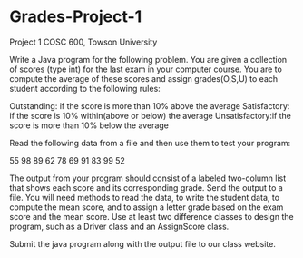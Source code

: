 # Grades-Project-1

Project 1  COSC 600, Towson University 

Write a Java program for the following problem. You are given a collection of scores (type int) for the last exam in your computer course. You are to compute the average of these scores and assign grades(O,S,U) to each student according to the following rules:
 
Outstanding: 	if the score is more than 10% above the average
Satisfactory: 	if the score is 10% within(above or below) the average
Unsatisfactory:if the score is more than 10% below the average

Read the following data from a file and then use them to test your program:

 55 98 89 62 78 69 91 83 99 52


The output from your program should consist of a labeled two-column list that shows each score and its corresponding grade. Send the output to a file. You will need methods to read the data, to write the student data, to compute the mean score, and to assign a letter grade based on the exam score and the mean score. Use at least two difference classes to design the program, such as a Driver class and an AssignScore class.

Submit the java program along with the output file to our class website.


